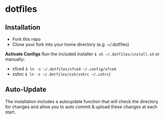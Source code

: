 dotfiles
========

Installation
------------

+ Fork this repo
+ Clone your fork into your home directory (e.g. ~/.dotfiles)

**Activate Configs**
Run the included installer ```$ sh ~/.dotfiles/install.sh``` or manually:

+ xfce4 ```$ ln -s ~/.dotfiles/xfce4 ~/.config/xfce4```
+ zshrc ```$ ln -s ~/.dotfiles/zsh/zshrc ~/.zshrc```)

Auto-Update
-----------

The installation includes a autoupdate function that will check the directory for changes and allow you to auto commit & upload these changes at each start.